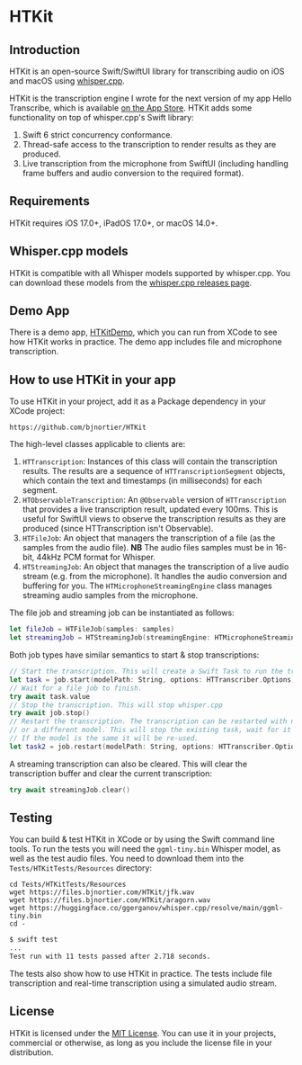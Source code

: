 # HTKit

## Introduction

HTKit is an open-source Swift/SwiftUI library for transcribing audio on iOS and macOS using [whisper.cpp](https://github.com/ggml-org/whisper.cpp).

HTKit is the transcription engine I wrote for the next version of my app Hello Transcribe, which is available [on the App Store](TODO). HTKit adds some functionality on top of whisper.cpp's Swift library:

1. Swift 6 strict concurrency conformance.
1. Thread-safe access to the transcription to render results as they are produced.
1. Live transcription from the microphone from SwiftUI (including handling frame buffers and audio conversion to the required format).

## Requirements

HTKit requires iOS 17.0+, iPadOS 17.0+, or macOS 14.0+.

## Whisper.cpp models

HTKit is compatible with all Whisper models supported by whisper.cpp. You can download these models from the [whisper.cpp releases page](https://huggingface.co/ggerganov/whisper.cpp/tree/main).

## Demo App

There is a demo app, [HTKitDemo](https://github.com/bjnortier/HTKitDemo), which you can run from XCode to see how HTKit works in practice. The demo app includes file and microphone transcription.

## How to use HTKit in your app

To use HTKit in your project, add it as a Package dependency in your XCode project:

```
https://github.com/bjnortier/HTKit
```

The high-level classes applicable to clients are:
1. `HTTranscription`: Instances of this class will contain the transcription results. The results are a sequence of `HTTranscriptionSegment` objects, which contain the text and timestamps (in milliseconds) for each segment.
1. `HTObservableTranscription`: An `@Observable` version of `HTTranscription` that provides a live transcription result, updated every 100ms. This is useful for SwiftUI views to observe the transcription results as they are produced (since HTTranscription isn't Observable).
1. `HTFileJob`: An object that managers the transcription of a file (as the samples from the audio file). **NB** The audio files samples must be in 16-bit, 44kHz PCM format for Whisper.
1. `HTStreamingJob`: An object that manages the transcription of a live audio stream (e.g. from the microphone). It handles the audio conversion and buffering for you. The `HTMicrophoneStreamingEngine` class manages streaming audio samples from the microphone.

The file job and streaming job can be instantiated as follows:

``` swift
let fileJob = HTFileJob(samples: samples)
let streamingJob = HTStreamingJob(streamingEngine: HTMicrophoneStreamingEngine())
``` 

Both job types have similar semantics to start & stop transcriptions:

``` swift
// Start the transcription. This will create a Swift Task to run the transcription in the background.
let task = job.start(modelPath: String, options: HTTranscriber.Options)
// Wait for a file job to finish. 
try await task.value
// Stop the transcription. This will stop whisper.cpp 
try await job.stop()
// Restart the transcription. The transcription can be restarted with new options (e.g. using a different language)
// or a different model. This will stop the existing task, wait for it to finish, then create a new transcription task.
// If the model is the same it will be re-used.
let task2 = job.restart(modelPath: String, options: HTTranscriber.Options) 
```

A streaming transcription can also be cleared. This will clear the transcription buffer and clear the current transcription:

``` swift
try await streamingJob.clear()
```


## Testing 

You can build & test HTKit in XCode or by using the Swift command line tools. To run the tests you will need the `ggml-tiny.bin` Whisper model, as well as the test audio files. You need to download them into the `Tests/HTKitTests/Resources` directory:

```
cd Tests/HTKitTests/Resources
wget https://files.bjnortier.com/HTKit/jfk.wav
wget https://files.bjnortier.com/HTKit/aragorn.wav
wget https://huggingface.co/ggerganov/whisper.cpp/resolve/main/ggml-tiny.bin
cd -
```

``` bash
$ swift test
...
Test run with 11 tests passed after 2.718 seconds.
```

The tests also show how to use HTKit in practice. The tests include file transcription and real-time transcription using a simulated audio stream.

## License

HTKit is licensed under the [MIT License](LICENSE). You can use it in your projects, commercial or otherwise, as long as you include the license file in your distribution.



